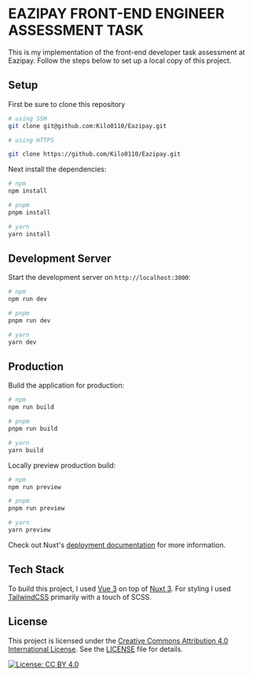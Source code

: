 # EAZIPAY FRONT-END ENGINEER ASSESSMENT TASK

This is my implementation of the front-end developer task assessment at Eazipay. Follow the steps below to set up a local copy of this project.

## Setup

First be sure to clone this repository

```bash
# using SSH
git clone git@github.com:Kilo0110/Eazipay.git

# using HTTPS

git clone https://github.com/Kilo0110/Eazipay.git

```

Next install the dependencies:

```bash
# npm
npm install

# pnpm
pnpm install

# yarn
yarn install
```

## Development Server

Start the development server on `http://localhost:3000`:

```bash
# npm
npm run dev

# pnpm
pnpm run dev

# yarn
yarn dev
```

## Production

Build the application for production:

```bash
# npm
npm run build

# pnpm
pnpm run build

# yarn
yarn build
```

Locally preview production build:

```bash
# npm
npm run preview

# pnpm
pnpm run preview

# yarn
yarn preview
```

Check out Nuxt's [deployment documentation](https://nuxt.com/docs/getting-started/deployment) for more information.

## Tech Stack

To build this project, I used [Vue 3](https://vuejs.com) on top of [Nuxt 3](https://nuxt.com/). For styling I used [TailwindCSS](https://tailwindcss.com/) primarily with a touch of SCSS.

## License

This project is licensed under the [Creative Commons Attribution 4.0 International License](https://creativecommons.org/licenses/by/4.0/). See the [LICENSE](LICENSE.txt) file for details.

[![License: CC BY 4.0](https://img.shields.io/badge/License-CC%20BY%204.0-lightgrey.svg)](https://creativecommons.org/licenses/by/4.0/)
